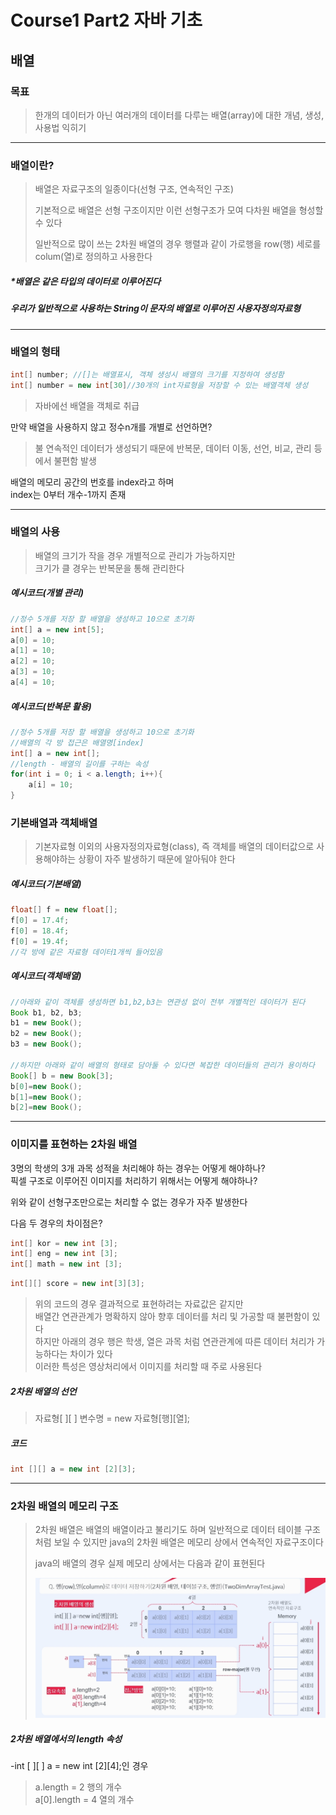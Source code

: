 # Course1 Part2 자바 기초   

## 배열

### 목표
> 한개의 데이터가 아닌 여러개의 데이터를 다루는 배열(array)에 대한 개념, 생성, 사용법 익히기
---
### 배열이란?
>배열은 자료구조의 일종이다(선형 구조, 연속적인 구조)
> 
>기본적으로 배열은 선형 구조이지만 이런 선형구조가 모여 다차원 배열을 형성할 수 있다   
>   
>일반적으로 많이 쓰는 2차원 배열의 경우 행렬과 같이 가로행을 row(행) 세로를colum(열)로 정의하고
사용한다

##### *배열은 같은 타입의 데이터로 이루어진다   
##### 우리가 일반적으로 사용하는 String이 문자의 배열로 이루어진 사용자정의자료형

---
### 배열의 형태
```java
int[] number; //[]는 배열표시, 객체 생성시 배열의 크기를 지정하여 생성함
int[] number = new int[30]//30개의 int자료형을 저장할 수 있는 배열객체 생성
```
> 자바에선 배열을 객체로 취급   

만약 배열을 사용하지 않고 정수n개를 개별로 선언하면?
> 불 연속적인 데이터가 생성되기 때문에 반복문, 데이터 이동, 선언, 비교, 관리 등에서 불편함 발생

배열의 메모리 공간의 번호를 index라고 하며   
index는 0부터 개수-1까지 존재

---
### 배열의 사용
> 배열의 크기가 작을 경우 개별적으로 관리가 가능하지만   
> 크기가 클 경우는 반복문을 통해 관리한다

##### 예시코드(개별 관리)
```java
//정수 5개를 저장 할 배열을 생성하고 10으로 초기화
int[] a = new int[5];
a[0] = 10;
a[1] = 10;
a[2] = 10;
a[3] = 10;
a[4] = 10;
```

##### 예시코드(반복문 활용)
```java
//정수 5개를 저장 할 배열을 생성하고 10으로 초기화
//배열의 각 방 접근은 배열명[index]
int[] a = new int[];
//length - 배열의 길이를 구하는 속성
for(int i = 0; i < a.length; i++){
    a[i] = 10;
}
```

### 기본배열과 객체배열
> 기본자료형 이외의 사용자정의자료형(class), 즉 객체를 배열의 데이터값으로
> 사용해야하는 상황이 자주 발생하기 때문에 알아둬야 한다

##### 예시코드(기본배열)
```java
float[] f = new float[];
f[0] = 17.4f;
f[0] = 18.4f;
f[0] = 19.4f;
//각 방에 같은 자료형 데이터1개씩 들어있음 
```

##### 예시코드(객체배열)
```java
//아래와 같이 객체를 생성하면 b1,b2,b3는 연관성 없이 전부 개별적인 데이터가 된다
Book b1, b2, b3;
b1 = new Book();
b2 = new Book();
b3 = new Book();

//하지만 아래와 같이 배열의 형태로 담아둘 수 있다면 복잡한 데이터들의 관리가 용이하다
Book[] b = new Book[3];
b[0]=new Book();
b[1]=new Book();
b[2]=new Book();
```
---
### 이미지를 표현하는 2차원 배열
3명의 학생의 3개 과목 성적을 처리해야 하는 경우는 어떻게 해야하나?   
픽셀 구조로 이루어진 이미지를 처리하기 위해서는 어떻게 해야하나?   

위와 같이 선형구조만으로는 처리할 수 없는 경우가 자주 발생한다

다음 두 경우의 차이점은?
```java
int[] kor = new int [3];
int[] eng = new int [3];
int[] math = new int [3];
```
```java
int[][] score = new int[3][3];
```

> 위의 코드의 경우 결과적으로 표현하려는 자료값은 같지만   
> 배열간 연관관계가 명확하지 않아 향후 데이터를 처리 및 가공할 때 불편함이 있다   
> 하지만 아래의 경우 행은 학생, 열은 과목 처럼 연관관계에 따른 데이터 처리가 가능하다는 차이가 있다   
> 이러한 특성은 영상처리에서 이미지를 처리할 때 주로 사용된다

##### 2차원 배열의 선언
> 자료형[ ][ ] 변수명 = new 자료형[행][열];

##### 코드
```java
int [][] a = new int [2][3];
```
---
### 2차원 배열의 메모리 구조
> 2차원 배열은 배열의 배열이라고 불리기도 하며 일반적으로 데이터 테이블 구조처럼 보일 수 있지만
> java의 2차원 배열은 메모리 상에서 연속적인 자료구조이다   
> 
> java의 배열의 경우 실제 메모리 상에서는 다음과 같이 표현된다
>
> <img src="../../../../../image/ArrayStructure.png">   

##### 2차원 배열에서의 length 속성
-int [ ][ ] a = new int [2][4];인 경우
> a.length = 2 행의 개수   
> a[0].length = 4 열의 개수

